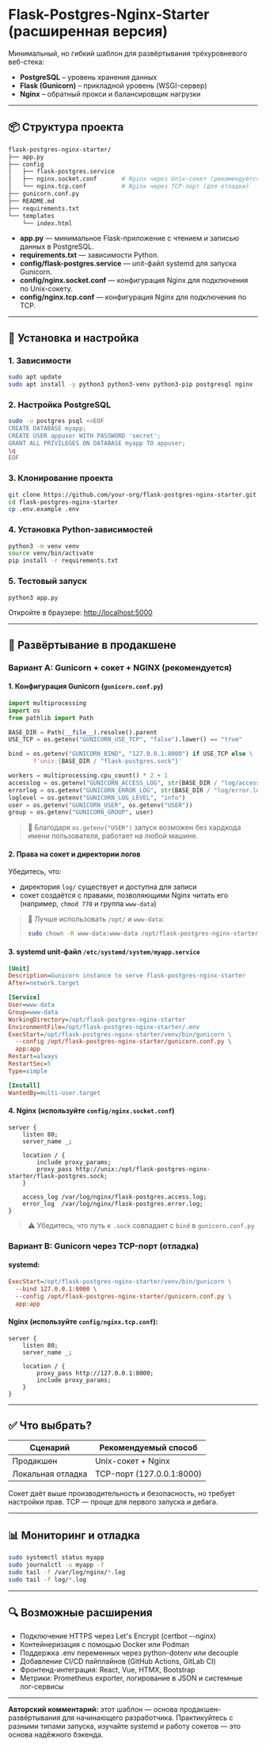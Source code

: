 # Flask-Postgres-Nginx-Starter (расширенная версия)

Минимальный, но гибкий шаблон для развёртывания трёхуровневого веб-стека:

* **PostgreSQL** – уровень хранения данных
* **Flask (Gunicorn)** – прикладной уровень (WSGI-сервер)
* **Nginx** – обратный прокси и балансировщик нагрузки

---

## 📦 Структура проекта

```sh
flask-postgres-nginx-starter/
├── app.py
├── config
│   ├── flask-postgres.service
│   ├── nginx.socket.conf       # Nginx через Unix-сокет (рекомендуется)
│   └── nginx.tcp.conf          # Nginx через TCP-порт (для отладки)
├── gunicorn.conf.py
├── README.md
├── requirements.txt
└── templates
    └── index.html
```

* **app.py** — минимальное Flask-приложение с чтением и записью данных в PostgreSQL.
* **requirements.txt** — зависимости Python.
* **config/flask-postgres.service** — unit-файл systemd для запуска Gunicorn.
* **config/nginx.socket.conf** — конфигурация Nginx для подключения по Unix-сокету.
* **config/nginx.tcp.conf** — конфигурация Nginx для подключения по TCP.

---

## 🔧 Установка и настройка

### 1. Зависимости

```bash
sudo apt update
sudo apt install -y python3 python3-venv python3-pip postgresql nginx
```

### 2. Настройка PostgreSQL

```bash
sudo -u postgres psql <<EOF
CREATE DATABASE myapp;
CREATE USER appuser WITH PASSWORD 'secret';
GRANT ALL PRIVILEGES ON DATABASE myapp TO appuser;
\q
EOF
```

### 3. Клонирование проекта

```bash
git clone https://github.com/your-org/flask-postgres-nginx-starter.git
cd flask-postgres-nginx-starter
cp .env.example .env
```

### 4. Установка Python-зависимостей

```bash
python3 -m venv venv
source venv/bin/activate
pip install -r requirements.txt
```

### 5. Тестовый запуск

```bash
python3 app.py
```

Откройте в браузере: [http://localhost:5000](http://localhost:5000)

---

## 🚀 Развёртывание в продакшене

### Вариант A: Gunicorn + сокет + NGINX (рекомендуется)

#### 1. Конфигурация Gunicorn (`gunicorn.conf.py`)

```python
import multiprocessing
import os
from pathlib import Path

BASE_DIR = Path(__file__).resolve().parent
USE_TCP = os.getenv("GUNICORN_USE_TCP", "false").lower() == "true"

bind = os.getenv("GUNICORN_BIND", "127.0.0.1:8000") if USE_TCP else \
       f'unix:{BASE_DIR / "flask-postgres.sock"}'

workers = multiprocessing.cpu_count() * 2 + 1
accesslog = os.getenv("GUNICORN_ACCESS_LOG", str(BASE_DIR / "log/access.log"))
errorlog = os.getenv("GUNICORN_ERROR_LOG", str(BASE_DIR / "log/error.log"))
loglevel = os.getenv("GUNICORN_LOG_LEVEL", "info")
user = os.getenv("GUNICORN_USER", os.getenv("USER"))
group = os.getenv("GUNICORN_GROUP", user)
```

> 📌 Благодаря `os.getenv("USER")` запуск возможен без хардкода имени пользователя, работает на любой машине.

#### 2. Права на сокет и директории логов

Убедитесь, что:

* директория `log/` существует и доступна для записи
* сокет создаётся с правами, позволяющими Nginx читать его (например, `chmod 770` и группа `www-data`)

> 🔐 Лучше использовать `/opt/` и `www-data`:
>
> ```bash
> sudo chown -R www-data:www-data /opt/flask-postgres-nginx-starter
> ```

#### 3. systemd unit-файл `/etc/systemd/system/myapp.service`

```ini
[Unit]
Description=Gunicorn instance to serve flask-postgres-nginx-starter
After=network.target

[Service]
User=www-data
Group=www-data
WorkingDirectory=/opt/flask-postgres-nginx-starter
EnvironmentFile=/opt/flask-postgres-nginx-starter/.env
ExecStart=/opt/flask-postgres-nginx-starter/venv/bin/gunicorn \
  --config /opt/flask-postgres-nginx-starter/gunicorn.conf.py \
  app:app
Restart=always
RestartSec=5
Type=simple

[Install]
WantedBy=multi-user.target
```

#### 4. Nginx (используйте `config/nginx.socket.conf`)

```nginx
server {
    listen 80;
    server_name _;

    location / {
        include proxy_params;
        proxy_pass http://unix:/opt/flask-postgres-nginx-starter/flask-postgres.sock;
    }

    access_log /var/log/nginx/flask-postgres.access.log;
    error_log  /var/log/nginx/flask-postgres.error.log;
}
```

> ⚠️ Убедитесь, что путь к `.sock` совпадает с `bind` в `gunicorn.conf.py`

### Вариант B: Gunicorn через TCP-порт (отладка)

#### systemd:

```ini
ExecStart=/opt/flask-postgres-nginx-starter/venv/bin/gunicorn \
  --bind 127.0.0.1:8000 \
  --config /opt/flask-postgres-nginx-starter/gunicorn.conf.py \
  app:app
```

#### Nginx (используйте `config/nginx.tcp.conf`):

```nginx
server {
    listen 80;
    server_name _;

    location / {
        proxy_pass http://127.0.0.1:8000;
        include proxy_params;
    }
}
```

---

## ✅ Что выбрать?

| Сценарий          | Рекомендуемый способ      |
| ----------------- | ------------------------- |
| Продакшен         | Unix-сокет + Nginx        |
| Локальная отладка | TCP-порт (127.0.0.1:8000) |

Сокет даёт выше производительность и безопасность, но требует настройки прав. TCP — проще для первого запуска и дебага.

---

## 📊 Мониторинг и отладка

```bash
sudo systemctl status myapp
sudo journalctl -u myapp -f
sudo tail -f /var/log/nginx/*.log
sudo tail -f log/*.log
```

---

## 🔍 Возможные расширения

* Подключение HTTPS через Let's Encrypt (certbot --nginx)
* Контейнеризация с помощью Docker или Podman
* Поддержка .env переменных через python-dotenv или decouple
* Добавление CI/CD пайплайнов (GitHub Actions, GitLab CI)
* Фронтенд-интеграция: React, Vue, HTMX, Bootstrap
* Метрики: Prometheus exporter, логирование в JSON и системные лог-сервисы

---

**Авторский комментарий:** этот шаблон — основа продакшен-развёртывания для начинающего разработчика. Практикуйтесь с разными типами запуска, изучайте systemd и работу сокетов — это основа надёжного бэкенда.
